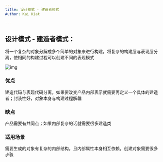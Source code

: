```yaml
---
title: 设计模式 - 建造者模式
Author: Kai Kiat

---
```


## 设计模式 - 建造者模式：

将一个复杂的对象分解成多个简单的对象来进行构建，将复杂的构建层与表现层分离，使相同的构建过程可以创建不同的表现模式

![img](http://static.codebaoku.com/pics/f7/79/f7794d2ad8572adfd47e4e8ff18f7e4e.jpg)

### 优点

建造代码与表现代码分离，如果要改变产品内部表示就需要再定义一个具体的建造者；封装性好，对象本身与构建过程解耦



### 缺点

产品需要有共同点；如果内部复杂的话就需要很多建造类



### 适用场景

需要生成的对象有复杂的内部结构，且内部属性本身相互依赖，创建对象需要很多步骤